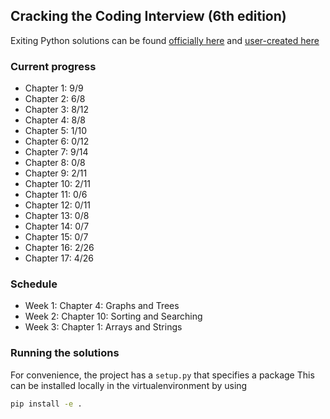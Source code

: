 ## Cracking the Coding Interview (6th edition)

Exiting Python solutions can be found [officially here](https://github.com/careercup/CtCI-6th-Edition-Python/tree/e6bc732588601d0a98e5b1bc44d83644b910978d) and [user-created here](https://github.com/w-hat/ctci-solutions)

### Current progress
- Chapter 1: 9/9
- Chapter 2: 6/8
- Chapter 3: 8/12
- Chapter 4: 8/8
- Chapter 5: 1/10
- Chapter 6: 0/12
- Chapter 7: 9/14
- Chapter 8: 0/8
- Chapter 9: 2/11
- Chapter 10: 2/11
- Chapter 11: 0/6
- Chapter 12: 0/11
- Chapter 13: 0/8
- Chapter 14: 0/7
- Chapter 15: 0/7
- Chapter 16: 2/26
- Chapter 17: 4/26


### Schedule
- Week 1: Chapter 4: Graphs and Trees
- Week 2: Chapter 10: Sorting and Searching
- Week 3: Chapter 1: Arrays and Strings

### Running the solutions

For convenience, the project has a `setup.py` that specifies a package
This can be installed locally in the virtualenvironment by using
```bash
pip install -e .
```